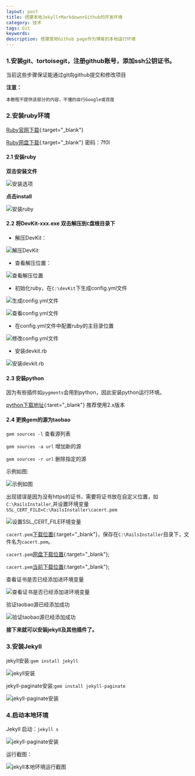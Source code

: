 ```yaml
---
layout: post
title: 搭建本地Jekyll+Markdown+Github的开发环境
category: 技术
tags: Git
keywords: 
description: 搭建使用Github page作为博客的本地运行环境
---
```


### 1.安装git、tortoisegit，注册github账号，添加ssh公钥证书。

当前这些步骤保证能通过git向github提交和修改项目

**注意：**

	本教程不提供该部分的内容，不懂的自行Google或百度

### 2.安装ruby环境 

[Ruby官网下载](http://rubyinstaller.org/){:target="_blank"}

[Ruby网盘下载](http://pan.baidu.com/s/1miguKXi){:target="_blank"} 密码：7f0l 

#### 2.1 安装ruby

**双击安装文件**

![安装选项](/public/pic/git/ruby-setup-1.png)

**点击install**

![安装ruby](/public/pic/git/ruby-setup-2.png)

#### 2.2 将DevKit-xxx.exe 双击解压到`C`盘根目录下

- 解压DevKit：

![解压DevKit](/public/pic/git/ruby-setup-3.png)

- 查看解压位置：

![查看解压位置](/public/pic/git/ruby-setup-4.png)
 
- 初始化ruby，在`C:\devKit`下生成config.yml文件


![生成config.yml文件](/public/pic/git/ruby-setup-5.png)

![查看config.yml文件](/public/pic/git/ruby-setup-6.png)

- 在config.yml文件中配置ruby的主目录位置

![修改config.yml文件](/public/pic/git/ruby-setup-7.png)

- 安装devkit.rb 

![安装devkit.rb ](/public/pic/git/ruby-setup-8.png)

#### 2.3 安装python

因为有些插件如`pygments`会用到python，因此安装python运行环境。

[python下载地址](https://www.python.org/downloads/){:taret="_blank"} 推荐使用2.x版本

#### 2.4 更换gem的源为taobao

`gem sources -l` 查看源列表

`gem sources -a url` 增加新的源

`gem sources -r url` 删除指定的源

示例如图:

![示例如图](/public/pic/git/ruby-setup-9.png)

出现错误是因为没有https的证书，需要将证书放在自定义位置，如`C:\RailsInstaller`,并设置环境变量
`SSL_CERT_FILE=C:\RailsInstaller\cacert.pem`

![设置SSL_CERT_FILE环境变量](/public/pic/git/ruby-setup-10.png)


`cacert.pem`[下载位置](https://curl.haxx.se/ca/cacert.pem){:target="_blank"}，保存在`C:\RailsInstaller`目录下，文件名为`cacert.pem`。

`cacert.pem`[网盘下载位置](http://pan.baidu.com/s/1pLSrGlt){:target="_blank"};

`cacert.pem`[当前下载位置](/public/file/cacert.pem){:target="_blank"};

查看证书是否已经添加进环境变量

![查看证书是否已经添加进环境变量](/public/pic/git/ruby-setup-11.png)

验证taobao源已经添加成功

![验证taobao源已经添加成功](/public/pic/git/ruby-setup-12.png)

**接下来就可以安装jekyll及其他插件了。**

### 3.安装Jekyll 

jekyll安装:`gem install jekyll`

![jekyll安装](/public/pic/git/jekyll-setup-1.png)


jekyll-paginate安装:`gem install jekyll-paginate`

![jekyll-paginate安装](/public/pic/git/jekyll-setup-2.png)

### 4.启动本地环境

Jekyll 启动：`jekyll s`


![jekyll-paginate安装](/public/pic/git/jekyll-setup-3.png)


运行截图：

![jekyll本地环境运行截图](/public/pic/git/jekyll-setup-4.png)


